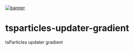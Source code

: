 [![banner](https://particles.js.org/images/banner3.png)](https://particles.js.org)

# tsparticles-updater-gradient

tsParticles updater gradient
